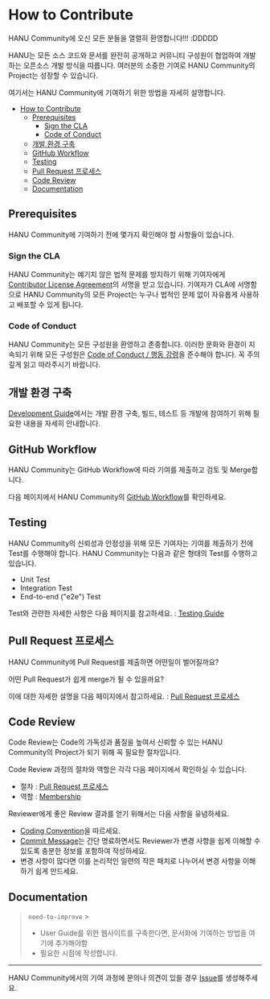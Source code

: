 # How to Contribute

HANU Community에 오신 모든 분들을 열렬히 환영합니다!!! :DDDDD

HANU는 모든 소스 코드와 문서를 완전히 공개하고 커뮤니티 구성원이 협업하여 개발하는 오픈소스 개발 방식을 따릅니다. 여러분의 소중한 기여로 HANU Community의 Project는 성장할 수 있습니다. 

여기서는 HANU Community에 기여하기 위한 방법을 자세히 설명합니다. 

- [How to Contribute](#how-to-contribute)
  - [Prerequisites](#prerequisites)
    - [Sign the CLA](#sign-the-cla)
    - [Code of Conduct](#code-of-conduct)
  - [개발 환경 구축](#개발-환경-구축)
  - [GitHub Workflow](#github-workflow)
  - [Testing](#testing)
  - [Pull Request 프로세스](#pull-request-프로세스)
  - [Code Review](#code-review)
  - [Documentation](#documentation)
  

## Prerequisites

HANU Community에 기여하기 전에 몇가지 확인해야 할 사항들이 있습니다. 

### Sign the CLA

HANU Community는 예기치 않은 법적 문제를 방지하기 위해 기여자에게 [Contributor License Agreement](../CLA.md)의 서명을 받고 있습니다. 기여자가 CLA에 서명함으로 HANU Community의 모든 Project는 누구나 법적인 문제 없이 자유롭게 사용하고 배포할 수 있게 됩니다.  

### Code of Conduct

HANU Community는 모든 구성원을 환영하고 존중합니다. 이러한 문화와 환경이 지속되기 위해 모든 구성원은 [Code of Conduct / 행동 강령](../code-of-conduct.md)을 준수해야 합니다. 꼭 주의 깊게 읽고 따라주시기 바랍니다. 

## 개발 환경 구축

[Development Guide](../developing/README.md)에서는 개발 환경 구축, 빌드, 테스트 등 개발에 참여하기 위해 필요한 내용을 자세히 안내합니다.


## GitHub Workflow

HANU Community는 GitHub Workflow에 따라 기여를 제출하고 검토 및 Merge합니다. 

다음 페이지에서 HANU Community의 [GitHub Workflow](github-workflow.md)를 확인하세요. 


## Testing

HANU Community의 신뢰성과 안정성을 위해 모든 기여자는 기여를 제출하기 전에 Test를 수행해야 합니다. HANU Community는 다음과 같은 형태의 Test를 수행하고 있습니다. 

* Unit Test
* Integration Test
* End-to-end ("e2e") Test
  
Test와 관련한 자세한 사항은 다음 페이지를 참고하세요. : [Testing Guide](../developing/test.md) 


## Pull Request 프로세스

HANU Community에 Pull Request를 제출하면 어떤일이 벌어질까요? 

어떤 Pull Request가 쉽게 merge가 될 수 있을까요? 

이에 대한 자세한 설명을 다음 페이지에서 참고하세요. : [Pull Request 프로세스](pull-requests.md)


## Code Review

Code Review는 Code의 가독성과 품질을 높여서 신뢰할 수 있는 HANU Community의 Project가 되기 위해 꼭 필요한 절차입니다.  

Code Review 과정의 절차와 역할은 각각 다음 페이지에서 확인하실 수 있습니다. 

* 절차 : [Pull Request 프로세스](pull-requests.md)
* 역할 : [Membership](../governance/membership.md) 

Reviewer에게 좋은 Review 결과를 얻기 위해서는 다음 사항을 유념하세요. 

* [Coding Convention](../developing/coding-convention.md)을 따르세요.
* [Commit Message](https://chris.beams.io/posts/git-commit/)는 간단 명료하면서도 Reviewer가 변경 사항을 쉽게 이해할 수 있도록 충분한 정보를 포함하여 작성하세요.
* 변경 사항이 많다면 이를 논리적인 일련의 작은 패치로 나누어서 변경 사항을 이해하기 쉽게 만드세요.


## Documentation

> `need-to-improve` >
> * User Guide를 위한 웹사이트를 구축한다면, 문서화에 기여하는 방법을 여기에 추가해야함
> * 필요한 시점에 작성합니다. 

---

HANU Community에서의 기여 과정에 문의나 의견이 있을 경우 [Issue](https://github.com/openinfradev/community-draft/issues/new)를 생성해주세요. 
